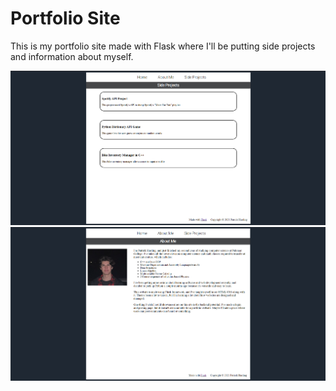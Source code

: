 # Portfolio Site

This is my portfolio site made with Flask where I'll be putting side projects and information about myself.

![](app/static/sideProjectsScreenshot.png)
![](app/static/aboutMeScreenshot.png)
